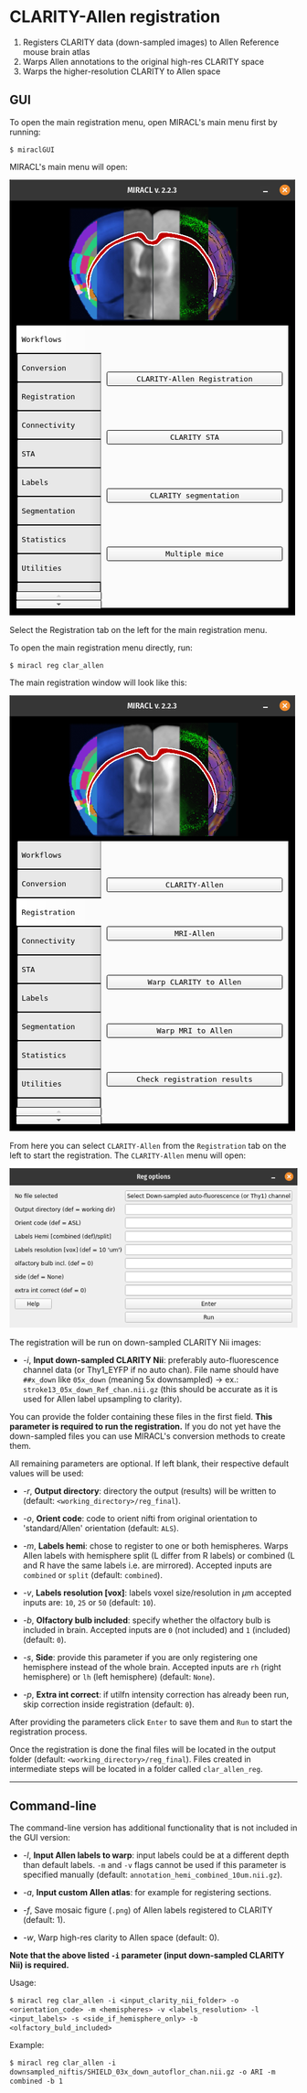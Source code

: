 # CLARITY-Allen registration

1. Registers CLARITY data (down-sampled images) to Allen Reference mouse brain atlas
2. Warps Allen annotations to the original high-res CLARITY space
3. Warps the higher-resolution CLARITY to Allen space

## GUI

To open the main registration menu, open MIRACL's main menu first by running:

```
$ miraclGUI
```

MIRACL's main menu will open:

![MIRACL's main menu](../../../gallery/menus/MIRACL_main-menu.png)

Select the Registration tab on the left for the main registration menu.

To open the main registration menu directly, run:

```
$ miracl reg clar_allen
```

The main registration window will look like this:

![Main registration menu](../../../gallery/menus/MIRACL_registration_main-menu.png)

From here you can select `CLARITY-Allen` from the `Registration` tab on the
left to start the registration. The `CLARITY-Allen` menu will open:

![CLARITY-Allen registration menu](../../../gallery/menus/MIRACL_registration_clar-allen-menu.png)

The registration will be run on down-sampled CLARITY Nii images:

- *-i*,  **Input down-sampled CLARITY Nii**: preferably auto-fluorescence
channel data (or Thy1_EYFP if no auto chan). File name should have `##x_down`
like `05x_down` (meaning 5x downsampled) -> ex.:
`stroke13_05x_down_Ref_chan.nii.gz` (this should be accurate as it is used for
Allen label upsampling to clarity).

You can provide the folder containing these files in the first field. **This
parameter is required to run the registration.** If you do not yet have the 
down-sampled files you can use MIRACL's conversion methods to create them.

All remaining parameters are optional. If left blank, their respective default
values will be used:

- *-r*, **Output directory**: directory the output (results) will be written to
(default: `<working_directory>/reg_final`).

- *-o*, **Orient code**: code to orient nifti from original orientation to
'standard/Allen' orientation (default: `ALS`).

- *-m*, **Labels hemi**: chose to register to one or both hemispheres. Warps
Allen labels with hemisphere split (L differ from R labels) or combined
(L and R have the same labels i.e. are mirrored). Accepted inputs are
`combined` or `split` (default: `combined`).

- *-v*, **Labels resolution [vox]**: labels voxel size/resolution in $\mu$m
accepted inputs are: `10`, `25` or `50` (default: `10`).

- *-b*, **Olfactory bulb included**: specify whether the olfactory bulb is
included in brain. Accepted inputs are `0` (not included) and `1` (included)
(default: `0`).

- *-s*, **Side**: provide this parameter if you are only registering one
hemisphere instead of the whole brain. Accepted inputs are `rh`
(right hemisphere) or `lh` (left hemisphere) (default: `None`).

- *-p*, **Extra int correct**: if utilfn intensity correction has already been
run, skip correction inside registration (default: `0`).

After providing the parameters click `Enter` to save them and `Run` to 
start the registration process.

Once the registration is done the final files will be located in the output 
folder (default: `<working_directory>/reg_final`). Files created in intermediate 
steps will be located in a folder called `clar_allen_reg`.

---

## Command-line

The command-line version has additional functionality that is not included in 
the GUI version:

- *-l*, **Input Allen labels to warp**: input labels could be at a different depth
than default labels. `-m` and `-v` flags cannot be used if this parameter is 
specified manually (default: `annotation_hemi_combined_10um.nii.gz`).

- *-a*, **Input custom Allen atlas**: for example for registering sections.

- *-f*, Save mosaic figure (`.png`) of Allen labels registered to
CLARITY (default: 1).

- *-w*, Warp high-res clarity to Allen space (default: 0).

**Note that the above listed `-i` parameter (input down-sampled CLARITY Nii) is 
required.**

Usage:

```
$ miracl reg clar_allen -i <input_clarity_nii_folder> -o <orientation_code> -m <hemispheres> -v <labels_resolution> -l <input_labels> -s <side_if_hemisphere_only> -b <olfactory_buld_included>
```

Example:

```
$ miracl reg clar_allen -i downsampled_niftis/SHIELD_03x_down_autoflor_chan.nii.gz -o ARI -m combined -b 1
```
